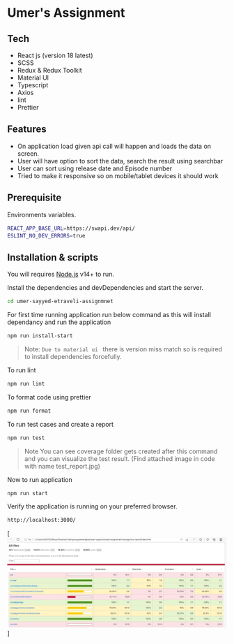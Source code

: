 # Umer's Assignment

## Tech

-   React js (version 18 latest)
-   SCSS
-   Redux & Redux Toolkit
-   Material UI
-   Typescript
-   Axios
-   lint
-   Prettier

## Features

-   On application load given api call will happen and loads the data on screen.
-   User will have option to sort the data, search the result using searchbar
-   User can sort using release date and Episode number
-   Tried to make it responsive so on mobile/tablet devices it should work

## Prerequisite

Environments variables.

```sh
REACT_APP_BASE_URL=https://swapi.dev/api/
ESLINT_NO_DEV_ERRORS=true
```

## Installation & scripts

You will requires [Node.js](https://nodejs.org/) v14+ to run.

Install the dependencies and devDependencies and start the server.

```sh
cd umer-sayyed-etraveli-assignmnet
```

For first time running application run below command as this will install dependancy and run the application

```sh
npm run install-start
```

> Note: `Due to material ui ` there is version miss match so is required to install dependencies forcefully.

To run lint

```sh
npm run lint
```

To format code using prettier

```sh
npm run format
```

To run test cases and create a report

```sh
npm run test
```

> Note You can see coverage folder gets created after this command and you can visualize the test result. (Find attached image in code with name test_report.jpg)

Now to run application

```sh
npm run start
```

Verify the application is running on your preferred browser.

```sh
http://localhost:3000/
```

[![Test Report](\test_report.jpg)]
